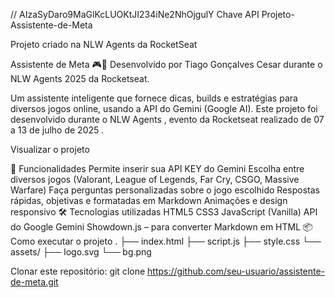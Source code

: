 
// AIzaSyDaro9MaGlKcLUOKtJI234iNe2NhOjgulY  Chave API 
Projeto-Assistente-de-Meta

Projeto criado na NLW Agents da RocketSeat

Assistente de Meta 🎮🤖
Desenvolvido por Tiago Gonçalves Cesar durante o NLW Agents 2025 da Rocketseat.

Um assistente inteligente que fornece dicas, builds e estratégias para diversos jogos online, usando a API do Gemini (Google AI).
Este projeto foi desenvolvido durante o NLW Agents , evento da Rocketseat realizado de 07 a 13 de julho de 2025 .

Visualizar o projeto

🚀 Funcionalidades
Permite inserir sua API KEY do Gemini
Escolha entre diversos jogos (Valorant, League of Legends, Far Cry, CSGO, Massive Warfare)
Faça perguntas personalizadas sobre o jogo escolhido
Respostas rápidas, objetivas e formatadas em Markdown
Animações e design responsivo
🛠️ Tecnologias utilizadas
HTML5
CSS3
JavaScript (Vanilla)
API do Google Gemini
Showdown.js – para converter Markdown em HTML
📦 Como executar o projeto
. ├── index.html ├── script.js ├── style.css └── assets/ ├── logo.svg └── bg.png

Clonar este repositório:
git clone https://github.com/seu-usuario/assistente-de-meta.git
